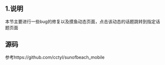 ## 1.说明

<!--(补充一下，其实系统中包含了很多细小的bug，这些bug一般在添加新功能的时候我顺手就修复了，但是没有单独的写在文章里，所以要是发现页面效果和之前所说的不一致，那是因为我做了一些微调，改动不会很大，可以自己参考代码进行调整。)-->

本节主要进行一些bug的修复以及摸鱼动态页面，点击该动态的话题跳转到指定话题页面







## 源码

参考https://github.com/cctyl/sunofbeach_mobile 

